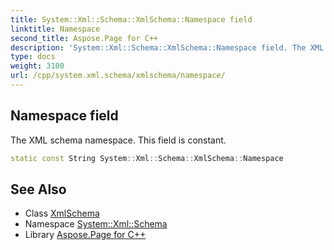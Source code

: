```yaml
---
title: System::Xml::Schema::XmlSchema::Namespace field
linktitle: Namespace
second_title: Aspose.Page for C++
description: 'System::Xml::Schema::XmlSchema::Namespace field. The XML schema namespace. This field is constant in C++.'
type: docs
weight: 3100
url: /cpp/system.xml.schema/xmlschema/namespace/
---
```

## Namespace field


The XML schema namespace. This field is constant.

```cpp
static const String System::Xml::Schema::XmlSchema::Namespace
```

## See Also

* Class [XmlSchema](../)
* Namespace [System::Xml::Schema](../../)
* Library [Aspose.Page for C++](../../../)
